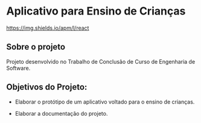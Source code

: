 # Aplicativo para Ensino de Crianças

https://img.shields.io/apm/l/react

## Sobre o projeto

Projeto desenvolvido no Trabalho de Conclusão de Curso de Engenharia de Software.

## **Objetivos do Projeto:**

* Elaborar o protótipo de um aplicativo voltado para o ensino de crianças.

* Elaborar a documentação do projeto.
